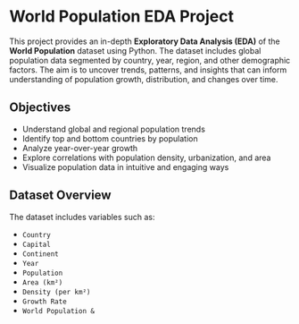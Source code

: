 # World Population EDA Project
This project provides an in-depth **Exploratory Data Analysis (EDA)** of the **World Population** dataset using Python. The dataset includes global population data segmented by country, year, region, and other demographic factors. The aim is to uncover trends, patterns, and insights that can inform understanding of population growth, distribution, and changes over time.

## Objectives

- Understand global and regional population trends
- Identify top and bottom countries by population
- Analyze year-over-year growth
- Explore correlations with population density, urbanization, and area
- Visualize population data in intuitive and engaging ways

## Dataset Overview

The dataset includes variables such as:
- `Country`
- `Capital`
- `Continent`
- `Year`
- `Population`
- `Area (km²)`
- `Density (per km²)`
- `Growth Rate`
- `World Population &`
